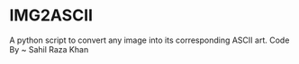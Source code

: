 # IMG2ASCII
A python script to convert any image into its corresponding ASCII art.
Code By ~ Sahil Raza Khan
